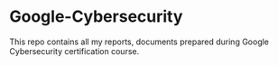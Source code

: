 # Google-Cybersecurity
This repo contains all my reports, documents prepared during Google Cybersecurity certification course.
